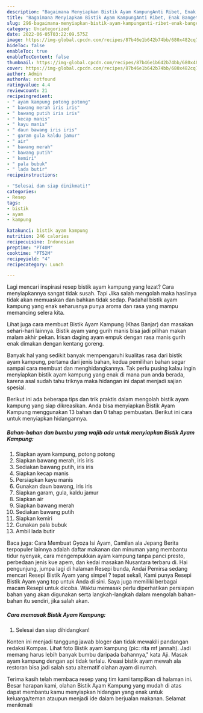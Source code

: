 ```yaml
---
description: "Bagaimana Menyiapkan Bistik Ayam KampungAnti Ribet, Enak Banget"
title: "Bagaimana Menyiapkan Bistik Ayam KampungAnti Ribet, Enak Banget"
slug: 296-bagaimana-menyiapkan-bistik-ayam-kampunganti-ribet-enak-banget
category: Uncategorized
date: 2022-06-05T03:22:09.575Z
image: https://img-global.cpcdn.com/recipes/87b46e1b642b74bb/680x482cq70/bistik-ayam-kampung-foto-resep-utama.jpg
hideToc: false
enableToc: true
enableTocContent: false
thumbnail: https://img-global.cpcdn.com/recipes/87b46e1b642b74bb/680x482cq70/bistik-ayam-kampung-foto-resep-utama.jpg
cover: https://img-global.cpcdn.com/recipes/87b46e1b642b74bb/680x482cq70/bistik-ayam-kampung-foto-resep-utama.jpg
author: Admin
authorAv: notfound
ratingvalue: 4.4
reviewcount: 21
recipeingredient:
- " ayam kampung potong potong"
- " bawang merah iris iris"
- " bawang putih iris iris"
- " kecap manis"
- " kayu manis"
- " daun bawang iris iris"
- " garam gula kaldu jamur"
- " air"
- " bawang merah"
- " bawang putih"
- " kemiri"
- " pala bubuk"
- " lada butir"
recipeinstructions:

- "Selesai dan siap dinikmati!"
categories:
- Resep
tags:
- bistik
- ayam
- kampung

katakunci: bistik ayam kampung 
nutrition: 246 calories
recipecuisine: Indonesian
preptime: "PT40M"
cooktime: "PT52M"
recipeyield: "4"
recipecategory: Lunch

---
```



Lagi mencari inspirasi resep bistik ayam kampung yang lezat? Cara menyiapkannya sangat tidak susah. Tapi Jika salah mengolah maka hasilnya tidak akan memuaskan dan bahkan tidak sedap. Padahal bistik ayam kampung yang enak seharusnya punya aroma dan rasa yang mampu memancing selera kita.


Lihat juga cara membuat Bistik Ayam Kampung (Khas Banjar) dan masakan sehari-hari lainnya. Bistik ayam yang gurih manis bisa jadi pilihan makan malam akhir pekan. Irisan daging ayam empuk dengan rasa manis gurih enak dimakan dengan kentang goreng.

Banyak hal yang sedikit banyak mempengaruhi kualitas rasa dari bistik ayam kampung, pertama dari jenis bahan, kedua pemilihan bahan segar sampai cara membuat dan menghidangkannya. Tak perlu pusing kalau ingin menyiapkan bistik ayam kampung yang enak di mana pun anda berada, karena asal sudah tahu triknya maka hidangan ini dapat menjadi sajian spesial.


Berikut ini ada beberapa tips dan trik praktis dalam mengolah bistik ayam kampung yang siap dikreasikan. Anda bisa menyiapkan Bistik Ayam Kampung menggunakan 13 bahan dan 0 tahap pembuatan. Berikut ini cara untuk menyiapkan hidangannya.

<!--inarticleads1-->

##### Bahan-bahan dan bumbu yang wajib ada untuk menyiapkan Bistik Ayam Kampung:

1. Siapkan  ayam kampung, potong potong
1. Siapkan  bawang merah, iris iris
1. Sediakan  bawang putih, iris iris
1. Siapkan  kecap manis
1. Persiapkan  kayu manis
1. Gunakan  daun bawang, iris iris
1. Siapkan  garam, gula, kaldu jamur
1. Siapkan  air
1. Siapkan  bawang merah
1. Sediakan  bawang putih
1. Siapkan  kemiri
1. Gunakan  pala bubuk
1. Ambil  lada butir


Baca juga: Cara Membuat Gyoza Isi Ayam, Camilan ala Jepang Berita terpopuler lainnya adalah daftar makanan dan minuman yang membantu tidur nyenyak, cara mengempukkan ayam kampung tanpa panci presto, perbedaan jenis kue apem, dan kedai masakan Nusantara terbaru di. Hai pengunjung, jumpa lagi di halaman Resepi bunda, Andai Pemirsa sedang mencari Resepi Bistik Ayam yang simpel ? tepat sekali, Kami punya Resepi Bistik Ayam yang top untuk Anda di sini. Saya juga memiliki berbagai macam Resepi untuk dicoba. Waktu memasak perlu diperhatikan persiapan bahan yang akan digunakan serta langkah-langkah dalam mengolah bahan-bahan itu sendiri, jika salah akan. 

<!--inarticleads2-->

##### Cara memasak Bistik Ayam Kampung:


1. Selesai dan siap dihidangkan!

Konten ini menjadi tanggung jawab bloger dan tidak mewakili pandangan redaksi Kompas. Lihat foto Bistik ayam kampung (pic: rita mf jannah). Jadi memang harus lebih banyak bumbu daripada bahannya,&#34; kata Aji. Masak ayam kampung dengan api tidak terlalu. Kreasi bistik ayam mewah ala restoran bisa jadi salah satu alternatif olahan ayam di rumah. 

Terima kasih telah membaca resep yang tim kami tampilkan di halaman ini. Besar harapan kami, olahan Bistik Ayam Kampung yang mudah di atas dapat membantu kamu menyiapkan hidangan yang enak untuk keluarga/teman ataupun menjadi ide dalam berjualan makanan. Selamat menikmati
